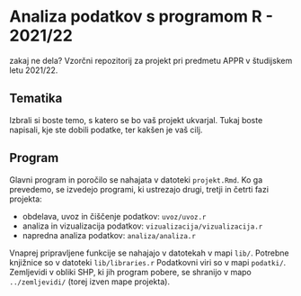 # Analiza podatkov s programom R - 2021/22

zakaj ne dela?
Vzorčni repozitorij za projekt pri predmetu APPR v študijskem letu 2021/22. 

## Tematika

Izbrali si boste temo, s katero se bo vaš projekt ukvarjal.
Tukaj boste napisali, kje ste dobili podatke, ter kakšen je vaš cilj.

## Program

Glavni program in poročilo se nahajata v datoteki `projekt.Rmd`.
Ko ga prevedemo, se izvedejo programi, ki ustrezajo drugi, tretji in četrti fazi projekta:

* obdelava, uvoz in čiščenje podatkov: `uvoz/uvoz.r`
* analiza in vizualizacija podatkov: `vizualizacija/vizualizacija.r`
* napredna analiza podatkov: `analiza/analiza.r`

Vnaprej pripravljene funkcije se nahajajo v datotekah v mapi `lib/`.
Potrebne knjižnice so v datoteki `lib/libraries.r`
Podatkovni viri so v mapi `podatki/`.
Zemljevidi v obliki SHP, ki jih program pobere,
se shranijo v mapo `../zemljevidi/` (torej izven mape projekta).
